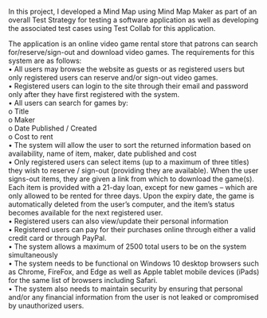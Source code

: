 In this project, I developed a Mind Map using Mind Map Maker as part of an overall Test Strategy for testing a software application as well as developing the associated test cases using Test Collab for this application.

The application is an online video game rental store that patrons can search for/reserve/sign-out and download video games. The requirements for this system are as follows: </br>
• All users may browse the website as guests or as registered users but only registered users can reserve
and/or sign-out video games. </br>
• Registered users can login to the site through their email and password only after they have first
registered with the system. </br>
• All users can search for games by: </br>
o Title </br>
o Maker </br>
o Date Published / Created </br>
o Cost to rent </br>
• The system will allow the user to sort the returned information based on availability, name of item,
maker, date published and cost </br>
• Only registered users can select items (up to a maximum of three titles) they wish to reserve / sign-out
(providing they are available). When the user signs-out items, they are given a link from which to
download the game(s). Each item is provided with a 21-day loan, except for new games – which are
only allowed to be rented for three days. Upon the expiry date, the game is automatically deleted
from the user’s computer, and the item’s status becomes available for the next registered user. </br>
• Registered users can also view/update their personal information </br>
• Registered users can pay for their purchases online through either a valid credit card or through
PayPal. </br>
• The system allows a maximum of 2500 total users to be on the system simultaneously </br>
• The system needs to be functional on Windows 10 desktop browsers such as Chrome, FireFox, and
Edge as well as Apple tablet mobile devices (iPads) for the same list of browsers including Safari. </br>
• The system also needs to maintain security by ensuring that personal and/or any financial information
from the user is not leaked or compromised by unauthorized users. </br>

 


